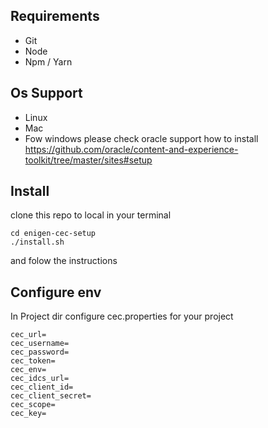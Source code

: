 ## Requirements
 - Git
 - Node
 - Npm / Yarn
## Os Support
 - Linux
 - Mac
 - Fow windows please check oracle support how to install
 https://github.com/oracle/content-and-experience-toolkit/tree/master/sites#setup

## Install
clone this repo to local
in your terminal
```
cd enigen-cec-setup
./install.sh
```
and folow the instructions

## Configure env
In Project dir configure cec.properties for your project

```
cec_url=
cec_username=
cec_password=
cec_token=
cec_env=
cec_idcs_url=
cec_client_id=
cec_client_secret=
cec_scope=
cec_key=

```

